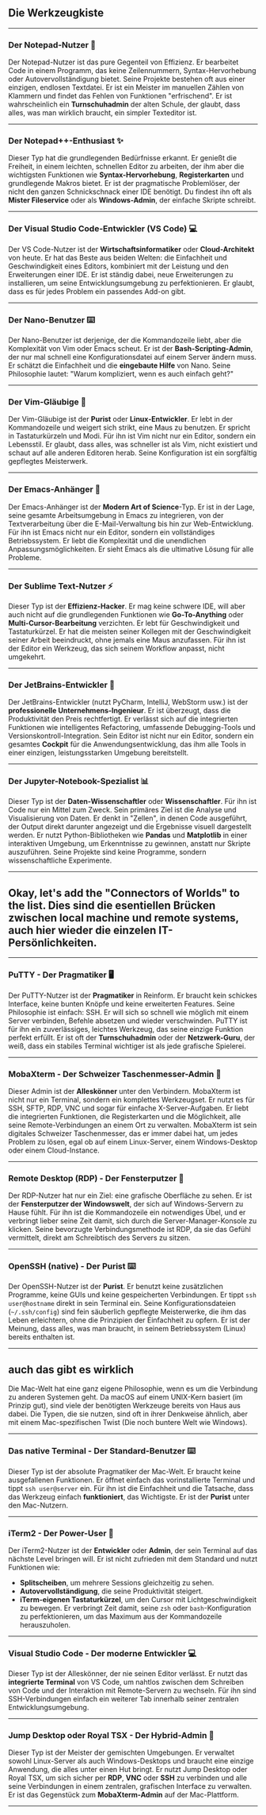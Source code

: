 ## Die Werkzeugkiste

---

### Der Notepad-Nutzer 📝
Der Notepad-Nutzer ist das pure Gegenteil von Effizienz. Er bearbeitet Code in einem Programm, das keine Zeilennummern, Syntax-Hervorhebung oder Autovervollständigung bietet. Seine Projekte bestehen oft aus einer einzigen, endlosen Textdatei. Er ist ein Meister im manuellen Zählen von Klammern und findet das Fehlen von Funktionen "erfrischend". Er ist wahrscheinlich ein **Turnschuhadmin** der alten Schule, der glaubt, dass alles, was man wirklich braucht, ein simpler Texteditor ist.

---

### Der Notepad++-Enthusiast ✨
Dieser Typ hat die grundlegenden Bedürfnisse erkannt. Er genießt die Freiheit, in einem leichten, schnellen Editor zu arbeiten, der ihm aber die wichtigsten Funktionen wie **Syntax-Hervorhebung**, **Registerkarten** und grundlegende Makros bietet. Er ist der pragmatische Problemlöser, der nicht den ganzen Schnickschnack einer IDE benötigt. Du findest ihn oft als **Mister Fileservice** oder als **Windows-Admin**, der einfache Skripte schreibt.

---

### Der Visual Studio Code-Entwickler (VS Code) 💻
Der VS Code-Nutzer ist der **Wirtschaftsinformatiker** oder **Cloud-Architekt** von heute. Er hat das Beste aus beiden Welten: die Einfachheit und Geschwindigkeit eines Editors, kombiniert mit der Leistung und den Erweiterungen einer IDE. Er ist ständig dabei, neue Erweiterungen zu installieren, um seine Entwicklungsumgebung zu perfektionieren. Er glaubt, dass es für jedes Problem ein passendes Add-on gibt. 

---

### Der Nano-Benutzer ⌨️
Der Nano-Benutzer ist derjenige, der die Kommandozeile liebt, aber die Komplexität von Vim oder Emacs scheut. Er ist der **Bash-Scripting-Admin**, der nur mal schnell eine Konfigurationsdatei auf einem Server ändern muss. Er schätzt die Einfachheit und die **eingebaute Hilfe** von Nano. Seine Philosophie lautet: "Warum kompliziert, wenn es auch einfach geht?"

---

### Der Vim-Gläubige 🙏
Der Vim-Gläubige ist der **Purist** oder **Linux-Entwickler**. Er lebt in der Kommandozeile und weigert sich strikt, eine Maus zu benutzen. Er spricht in Tastaturkürzeln und Modi. Für ihn ist Vim nicht nur ein Editor, sondern ein Lebensstil. Er glaubt, dass alles, was schneller ist als Vim, nicht existiert und schaut auf alle anderen Editoren herab. Seine Konfiguration ist ein sorgfältig gepflegtes Meisterwerk.

---

### Der Emacs-Anhänger 🧠
Der Emacs-Anhänger ist der **Modern Art of Science**-Typ. Er ist in der Lage, seine gesamte Arbeitsumgebung in Emacs zu integrieren, von der Textverarbeitung über die E-Mail-Verwaltung bis hin zur Web-Entwicklung. Für ihn ist Emacs nicht nur ein Editor, sondern ein vollständiges Betriebssystem. Er liebt die Komplexität und die unendlichen Anpassungsmöglichkeiten. Er sieht Emacs als die ultimative Lösung für alle Probleme.

---

### Der Sublime Text-Nutzer ⚡️

Dieser Typ ist der **Effizienz-Hacker**. Er mag keine schwere IDE, will aber auch nicht auf die grundlegenden Funktionen wie **Go-To-Anything** oder **Multi-Cursor-Bearbeitung** verzichten. Er lebt für Geschwindigkeit und Tastaturkürzel. Er hat die meisten seiner Kollegen mit der Geschwindigkeit seiner Arbeit beeindruckt, ohne jemals eine Maus anzufassen. Für ihn ist der Editor ein Werkzeug, das sich seinem Workflow anpasst, nicht umgekehrt.

---

### Der JetBrains-Entwickler 🚀

Der JetBrains-Entwickler (nutzt PyCharm, IntelliJ, WebStorm usw.) ist der **professionelle Unternehmens-Ingenieur**. Er ist überzeugt, dass die Produktivität den Preis rechtfertigt. Er verlässt sich auf die integrierten Funktionen wie intelligentes Refactoring, umfassende Debugging-Tools und Versionskontroll-Integration. Sein Editor ist nicht nur ein Editor, sondern ein gesamtes **Cockpit** für die Anwendungsentwicklung, das ihm alle Tools in einer einzigen, leistungsstarken Umgebung bereitstellt. 

---

### Der Jupyter-Notebook-Spezialist 📊

Dieser Typ ist der **Daten-Wissenschaftler** oder **Wissenschaftler**. Für ihn ist Code nur ein Mittel zum Zweck. Sein primäres Ziel ist die Analyse und Visualisierung von Daten. Er denkt in "Zellen", in denen Code ausgeführt, der Output direkt darunter angezeigt und die Ergebnisse visuell dargestellt werden. Er nutzt Python-Bibliotheken wie **Pandas** und **Matplotlib** in einer interaktiven Umgebung, um Erkenntnisse zu gewinnen, anstatt nur Skripte auszuführen. Seine Projekte sind keine Programme, sondern wissenschaftliche Experimente.

---

## Okay, let's add the "Connectors of Worlds" to the list. Dies sind die esentiellen Brücken zwischen local machine und remote systems, auch hier wieder die einzelen IT-Persönlichkeiten.

---

### PuTTY - Der Pragmatiker 🖥️
Der PuTTY-Nutzer ist der **Pragmatiker** in Reinform. Er braucht kein schickes Interface, keine bunten Knöpfe und keine erweiterten Features. Seine Philosophie ist einfach: SSH. Er will sich so schnell wie möglich mit einem Server verbinden, Befehle absetzen und wieder verschwinden. PuTTY ist für ihn ein zuverlässiges, leichtes Werkzeug, das seine einzige Funktion perfekt erfüllt. Er ist oft der **Turnschuhadmin** oder der **Netzwerk-Guru**, der weiß, dass ein stabiles Terminal wichtiger ist als jede grafische Spielerei.

---

### MobaXterm - Der Schweizer Taschenmesser-Admin 🔪
Dieser Admin ist der **Alleskönner** unter den Verbindern. MobaXterm ist nicht nur ein Terminal, sondern ein komplettes Werkzeugset. Er nutzt es für SSH, SFTP, RDP, VNC und sogar für einfache X-Server-Aufgaben. Er liebt die integrierten Funktionen, die Registerkarten und die Möglichkeit, alle seine Remote-Verbindungen an einem Ort zu verwalten. MobaXterm ist sein digitales Schweizer Taschenmesser, das er immer dabei hat, um jedes Problem zu lösen, egal ob auf einem Linux-Server, einem Windows-Desktop oder einem Cloud-Instance. 

---

### Remote Desktop (RDP) - Der Fensterputzer 🧹
Der RDP-Nutzer hat nur ein Ziel: eine grafische Oberfläche zu sehen. Er ist der **Fensterputzer der Windowswelt**, der sich auf Windows-Servern zu Hause fühlt. Für ihn ist die Kommandozeile ein notwendiges Übel, und er verbringt lieber seine Zeit damit, sich durch die Server-Manager-Konsole zu klicken. Seine bevorzugte Verbindungsmethode ist RDP, da sie das Gefühl vermittelt, direkt am Schreibtisch des Servers zu sitzen.

---

### OpenSSH (native) - Der Purist ⌨️
Der OpenSSH-Nutzer ist der **Purist**. Er benutzt keine zusätzlichen Programme, keine GUIs und keine gespeicherten Verbindungen. Er tippt `ssh user@hostname` direkt in sein Terminal ein. Seine Konfigurationsdateien (`~/.ssh/config`) sind fein säuberlich gepflegte Meisterwerke, die ihm das Leben erleichtern, ohne die Prinzipien der Einfachheit zu opfern. Er ist der Meinung, dass alles, was man braucht, in seinem Betriebssystem (Linux) bereits enthalten ist.

---

## auch das gibt es wirklich

Die Mac-Welt hat eine ganz eigene Philosophie, wenn es um die Verbindung zu anderen Systemen geht. Da macOS auf einem UNIX-Kern basiert (im Prinzip gut), sind viele der benötigten Werkzeuge bereits von Haus aus dabei. Die Typen, die sie nutzen, sind oft in ihrer Denkweise ähnlich, aber mit einem Mac-spezifischen Twist (Die noch buntere Welt wie Windows).

---

### Das native Terminal - Der Standard-Benutzer ⌨️

Dieser Typ ist der absolute Pragmatiker der Mac-Welt. Er braucht keine ausgefallenen Funktionen. Er öffnet einfach das vorinstallierte Terminal und tippt `ssh user@server` ein. Für ihn ist die Einfachheit und die Tatsache, dass das Werkzeug einfach **funktioniert**, das Wichtigste. Er ist der **Purist** unter den Mac-Nutzern.

---

### iTerm2 - Der Power-User 💪

Der iTerm2-Nutzer ist der **Entwickler** oder **Admin**, der sein Terminal auf das nächste Level bringen will. Er ist nicht zufrieden mit dem Standard und nutzt Funktionen wie:
* **Splitscheiben**, um mehrere Sessions gleichzeitig zu sehen.
* **Autovervollständigung**, die seine Produktivität steigert.
* **iTerm-eigenen Tastaturkürzel**, um den Cursor mit Lichtgeschwindigkeit zu bewegen.
Er verbringt Zeit damit, seine `zsh` oder `bash`-Konfiguration zu perfektionieren, um das Maximum aus der Kommandozeile herauszuholen.

---

### Visual Studio Code - Der moderne Entwickler 💻

Dieser Typ ist der Alleskönner, der nie seinen Editor verlässt. Er nutzt das **integrierte Terminal** von VS Code, um nahtlos zwischen dem Schreiben von Code und der Interaktion mit Remote-Servern zu wechseln. Für ihn sind SSH-Verbindungen einfach ein weiterer Tab innerhalb seiner zentralen Entwicklungsumgebung.

---

### Jump Desktop oder Royal TSX - Der Hybrid-Admin 🤝

Dieser Typ ist der Meister der gemischten Umgebungen. Er verwaltet sowohl Linux-Server als auch Windows-Desktops und braucht eine einzige Anwendung, die alles unter einen Hut bringt. Er nutzt Jump Desktop oder Royal TSX, um sich sicher per **RDP**, **VNC** oder **SSH** zu verbinden und alle seine Verbindungen in einem zentralen, grafischen Interface zu verwalten. Er ist das Gegenstück zum **MobaXterm-Admin** auf der Mac-Plattform.

---